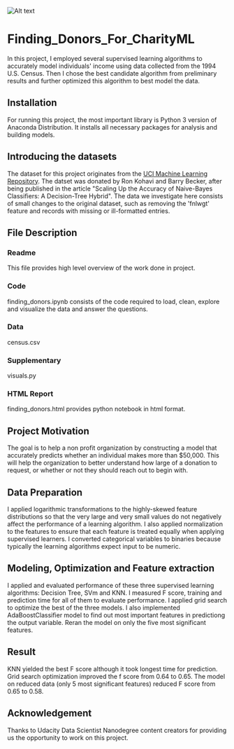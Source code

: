 ![Alt text](https://s3.amazonaws.com/poly-screenshots.angel.co/Project/1a/639856/fdb2121c06e273d1e284f9e6509de99d-original.jpeg?raw=true "Finding Donors for CharityML")
# Finding_Donors_For_CharityML
In this project, I employed several supervised learning algorithms to accurately model individuals' income using data collected from the 1994 U.S. Census. Then I chose the best candidate algorithm from preliminary results and further optimized this algorithm to best model the data.
## Installation
For running this project, the most important library is Python 3 version of Anaconda Distribution. It installs all necessary packages for analysis and building models.
## Introducing the datasets
The dataset for this project originates from the [UCI Machine Learning Repository](https://archive.ics.uci.edu/ml/datasets/Census+Income). The datset was donated by Ron Kohavi and Barry Becker, after being published in the article "Scaling Up the Accuracy of Naive-Bayes Classifiers: A Decision-Tree Hybrid". The data we investigate here consists of small changes to the original dataset, such as removing the 'fnlwgt' feature and records with missing or ill-formatted entries.
## File Description
### Readme
This file provides high level overview of the work done in project.
### Code
finding_donors.ipynb consists of the code required to load, clean, explore and visualize the data and answer the questions.
### Data
census.csv
### Supplementary
visuals.py 
### HTML Report
finding_donors.html provides python notebook in html format.
## Project Motivation
The goal is to help a non profit organization by constructing a model that accurately predicts whether an individual makes more than $50,000. This will help the organization to better understand how large of a donation to request, or whether or not they should reach out to begin with.
## Data Preparation
I applied logarithmic transformations to the highly-skewed feature distributions so that the very large and very small values do not negatively affect the performance of a learning algorithm. I also applied normalization to the features to ensure that each feature is treated equally when applying supervised learners. I converted categorical variables to binaries because typically the learning algorithms expect input to be numeric.
## Modeling, Optimization and Feature extraction
I applied and evaluated performance of these three supervised learning algorithms: Decision Tree, SVm and KNN.  I measured F score, training and prediction time for all of them to evaluate performance. I applied grid search to optimize the best of the three models. I also implemented AdaBoostClassifier model to find out most important features in predictiong the output variable. Reran the model on only the five most significant features.
## Result
KNN yielded the best F score although it took longest time for prediction. Grid search optimization improved the f score from 0.64 to 0.65. The model on reduced data (only 5 most significant features) reduced F score from 0.65 to 0.58.
## Acknowledgement
Thanks to Udacity Data Scientist Nanodegree content creators for providing us the opportunity to work on this project.
